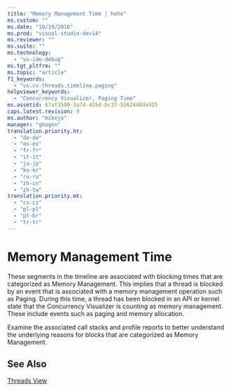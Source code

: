 ```yaml
---
title: "Memory Management Time | hehe"
ms.custom: ""
ms.date: "10/19/2016"
ms.prod: "visual-studio-dev14"
ms.reviewer: ""
ms.suite: ""
ms.technology: 
  - "vs-ide-debug"
ms.tgt_pltfrm: ""
ms.topic: "article"
f1_keywords: 
  - "vs.cv.threads.timeline.paging"
helpviewer_keywords: 
  - "Concurrency Visualizer, Paging Time"
ms.assetid: 67af3509-3a7d-435d-bc37-5262448da915
caps.latest.revision: 9
ms.author: "mikejo"
manager: "ghogen"
translation.priority.ht: 
  - "de-de"
  - "es-es"
  - "fr-fr"
  - "it-it"
  - "ja-jp"
  - "ko-kr"
  - "ru-ru"
  - "zh-cn"
  - "zh-tw"
translation.priority.mt: 
  - "cs-cz"
  - "pl-pl"
  - "pt-br"
  - "tr-tr"
---
```

# Memory Management Time
These segments in the timeline are associated with blocking times that are categorized as Memory Management. This implies that a thread is blocked by an event that is associated with a memory management operation such as Paging. During this time, a thread has been blocked in an API or kernel state that the Concurrency Visualizer is counting as memory management. These include events such as paging and memory allocation.  
  
 Examine the associated call stacks and profile reports to better understand the underlying reasons for blocks that are categorized as Memory Management.  
  
## See Also  
 [Threads View](../profiling/threads-view--parallel-performance-.md)